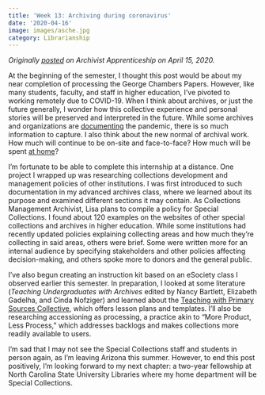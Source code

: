 ```yaml
---
title: 'Week 13: Archiving during coronavirus'
date: '2020-04-16'
image: images/asche.jpg
category: Librarianship
---
```


_Originally [posted](https://archivistapprenticeship.wordpress.com/2020/04/15/archiving-during-coronavirus/) on Archivist Apprenticeship on April 15, 2020._

At the beginning of the semester, I thought this post would be about my near completion of processing the George Chambers Papers. However, like many students, faculty, and staff in higher education, I’ve pivoted to working remotely due to COVID-19. When I think about archives, or just the future generally, I wonder how this collective experience and personal stories will be preserved and interpreted in the future. While some archives and organizations are [documenting](https://docs.google.com/document/d/1OSYGg9o9MEuSAalYEOD8FZjKNJsnX07cKIkv4P6QiJk/edit) the pandemic, there is so much information to capture. I also think about the new normal of archival work. How much will continue to be on-site and face-to-face? How much will be spent [at home](https://docs.google.com/document/d/16ubmmTtJ7oCjbUFI_75fqG9J62pul9dg_RCd4au4tMw/)?

I’m fortunate to be able to complete this internship at a distance. One project I wrapped up was researching collections development and management policies of other institutions. I was first introduced to such documentation in my advanced archives class, where we learned about its purpose and examined different sections it may contain. As Collections Management Archivist, Lisa plans to compile a policy for Special Collections. I found about 120 examples on the websites of other special collections and archives in higher education. While some institutions had recently updated policies explaining collecting areas and how much they’re collecting in said areas, others were brief. Some were written more for an internal audience by specifying stakeholders and other policies affecting decision-making, and others spoke more to donors and the general public.

I’ve also begun creating an instruction kit based on an eSociety class I observed earlier this semester. In preparation, I looked at some literature (*Teaching Undergraduates with Archives* edited by Nancy Bartlett, Elizabeth Gadelha, and Cinda Nofziger) and learned about the [Teaching with Primary Sources Collective](http://rbms.info/tpscollective/homepage/), which offers lesson plans and templates. I’ll also be researching accessioning as processing, a practice akin to “More Product, Less Process,” which addresses backlogs and makes collections more readily available to users.

I’m sad that I may not see the Special Collections staff and students in person again, as I’m leaving Arizona this summer. However, to end this post positively, I’m looking forward to my next chapter: a two-year fellowship at North Carolina State University Libraries where my home department will be Special Collections.
